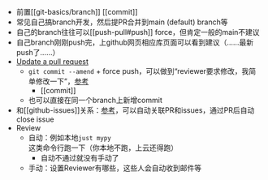 - 前置[[git-basics/branch]] [[commit]]
- 常见自己搞branch开发，然后提PR合并到main (default) branch等
- 自己的branch往往可以[[push-pull#push]] force，但肯定一般的main不建议
- 自己branch刚刚push完，上github网页相应库页面可以看到建议（……最新push了……）
- [Update a pull request](https://www.burntfen.com/2015-10-30/how-to-amend-a-commit-on-a-github-pull-request)
  - `git commit --amend` + force push，可以做到“reviewer要求修改，我简单修改一下”，[参考](https://shengyu7697.github.io/github-update-pull-request/)
    - [[commit]]
  - 也可以直接在同一个branch上新增commit
- 和[[github-issues]]关系：[参考](https://docs.github.com/en/issues/tracking-your-work-with-issues/linking-a-pull-request-to-an-issue)，可以自动关联PR和issues，通过PR后自动close issue
- Review
  - 自动：例如本地`just mypy`这类命令行跑一下（你本地不跑，上云还得跑）
    - 自动不通过就没有手动了
  - 手动：设置Reviewer有哪些，这些人会自动收到邮件等